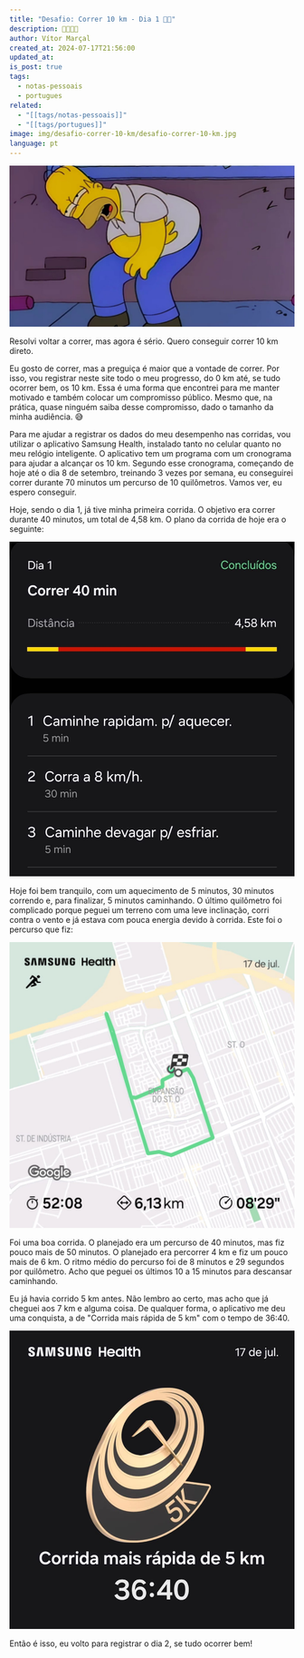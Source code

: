 ```yaml
---
title: "Desafio: Correr 10 km - Dia 1 🏃💨"
description: 🏃💨💨💨
author: Vítor Marçal
created_at: 2024-07-17T21:56:00
updated_at: 
is_post: true
tags:
  - notas-pessoais
  - portugues
related:
  - "[[tags/notas-pessoais]]"
  - "[[tags/portugues]]"
image: img/desafio-correr-10-km/desafio-correr-10-km.jpg
language: pt
---
```


![Desafio: Correr 10 km](img/desafio-correr-10-km/desafio-correr-10-km.jpg)

Resolvi voltar a correr, mas agora é sério. Quero conseguir correr 10 km direto.

Eu gosto de correr, mas a preguiça é maior que a vontade de correr. Por isso, vou registrar neste site todo o meu progresso, do 0 km até, se tudo ocorrer bem, os 10 km. Essa é uma forma que encontrei para me manter motivado e também colocar um compromisso público. Mesmo que, na prática, quase ninguém saiba desse compromisso, dado o tamanho da minha audiência. 😅

Para me ajudar a registrar os dados do meu desempenho nas corridas, vou utilizar o aplicativo Samsung Health, instalado tanto no celular quanto no meu relógio inteligente. O aplicativo tem um programa com um cronograma para ajudar a alcançar os 10 km. Segundo esse cronograma, começando de hoje até o dia 8 de setembro, treinando 3 vezes por semana, eu conseguirei correr durante 70 minutos um percurso de 10 quilômetros. Vamos ver, eu espero conseguir.

Hoje, sendo o dia 1, já tive minha primeira corrida. O objetivo era correr durante 40 minutos, um total de 4,58 km. O plano da corrida de hoje era o seguinte:

![Cronograma do treino do dia 1](img/desafio-correr-10-km/desafio-correr-10-km-dia-1-n1.jpeg)

Hoje foi bem tranquilo, com um aquecimento de 5 minutos, 30 minutos correndo e, para finalizar, 5 minutos caminhando. O último quilômetro foi complicado porque peguei um terreno com uma leve inclinação, corri contra o vento e já estava com pouca energia devido à corrida. Este foi o percurso que fiz:

![Percurso feito do treino do dia 1](img/desafio-correr-10-km/desafio-correr-10-km-dia-1-n2.jpeg)

Foi uma boa corrida. O planejado era um percurso de 40 minutos, mas fiz pouco mais de 50 minutos. O planejado era percorrer 4 km e fiz um pouco mais de 6 km. O ritmo médio do percurso foi de 8 minutos e 29 segundos por quilômetro. Acho que peguei os últimos 10 a 15 minutos para descansar caminhando.

Eu já havia corrido 5 km antes. Não lembro ao certo, mas acho que já cheguei aos 7 km e alguma coisa. De qualquer forma, o aplicativo me deu uma conquista, a de "Corrida mais rápida de 5 km" com o tempo de 36:40.

![Selo corrida mais rápida de 5 km em 36:40 ](img/desafio-correr-10-km/desafio-correr-10-km-dia-1-n3.jpeg)

Então é isso, eu volto para registrar o dia 2, se tudo ocorrer bem!